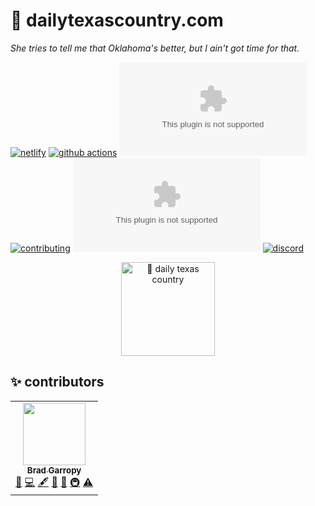 # 🤠 dailytexascountry.com

_She tries to tell me that Oklahoma's better, but I ain't got time for that._

[![netlify][netlify-badge]][netlify]
[![github actions][github-actions-badge]][github-actions]
[![codecov][codecov-badge]][codecov]
[![contributing][contributing-badge]][contributing]
[![contributors][contributors-badge]][contributors]
[![discord][discord-badge]][discord]

<p align="center">
    <a href="https://dailytexascountry.com">
        <img alt="🤠 daily texas country" src="/static/favicon.png" width="150">
    </a>
</p>

## ✨ contributors

<!-- ALL-CONTRIBUTORS-LIST:START - Do not remove or modify this section -->
<!-- prettier-ignore-start -->
<!-- markdownlint-disable -->
<table>
  <tr>
    <td align="center"><a href="https://bradgarropy.com"><img src="https://avatars.githubusercontent.com/u/11336745?v=4?s=100" width="100px;" alt=""/><br /><sub><b>Brad Garropy</b></sub></a><br /><a href="#blog-bradgarropy" title="Blogposts">📝</a> <a href="https://github.com/bradgarropy/dailytexascountry.com/commits?author=bradgarropy" title="Code">💻</a> <a href="#content-bradgarropy" title="Content">🖋</a> <a href="#design-bradgarropy" title="Design">🎨</a> <a href="https://github.com/bradgarropy/dailytexascountry.com/commits?author=bradgarropy" title="Documentation">📖</a> <a href="#infra-bradgarropy" title="Infrastructure (Hosting, Build-Tools, etc)">🚇</a> <a href="https://github.com/bradgarropy/dailytexascountry.com/commits?author=bradgarropy" title="Tests">⚠️</a></td>
  </tr>
</table>

<!-- markdownlint-restore -->
<!-- prettier-ignore-end -->

<!-- ALL-CONTRIBUTORS-LIST:END -->

[netlify]: https://app.netlify.com/sites/dailytexascountry/deploys
[netlify-badge]: https://img.shields.io/netlify/4ff7c97b-22ff-4478-b310-94c085680cdf?style=flat-square
[github-actions]: https://github.com/bradgarropy/dailytexascountry.com/actions
[github-actions-badge]: https://img.shields.io/github/workflow/status/bradgarropy/dailytexascountry.com/%F0%9F%A7%AA%20test?style=flat-square
[codecov]: https://app.codecov.io/gh/bradgarropy/dailytexascountry.com
[codecov-badge]: https://img.shields.io/codecov/c/github/bradgarropy/dailytexascountry.com?style=flat-square
[contributing]: https://github.com/bradgarropy/dailytexascountry.com/blob/master/contributing.md
[contributing-badge]: https://img.shields.io/badge/PRs-welcome-success?style=flat-square
[contributors]: #-contributors
[contributors-badge]: https://img.shields.io/github/all-contributors/bradgarropy/dailytexascountry.com?style=flat-square
[discord]: https://bradgarropy.com/discord
[discord-badge]: https://img.shields.io/discord/748196643140010015?style=flat-square
